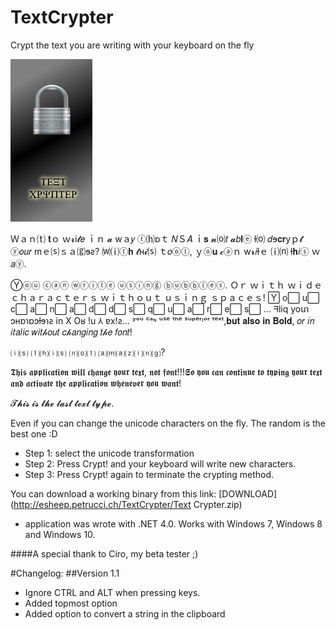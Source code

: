 # TextCrypter
Crypt the text you are writing with your keyboard on the fly

![alt tag](https://raw.githubusercontent.com/Adrianotiger/TextCrypter/master/key.png)

Ｗａｎ⒯ 𝐭ｏ ｗ𝓻i𝓽𝑒 ｉｎ 𝓪 wａ𝑦 ⓣ⒣ɒｔ 𝑁Ｓ𝐴 ｉ𝐬 𝓷⒪𝑡 𝓪𝑏𝐥ⓔ ƚ⒪ 𝑑ɘ𝐜𝐫yｐ𝓽 ⓨ𝑜𝑢𝑟 mｅ⒮ｓａ⒢ɘƨ?
⒲⒤ⓣ𝐡 𝓽ʜ𝓲⒮ ｔ𝑜ⓞⓛ, ｙⓞ𝐮 𝓬ⓐｎ w𝓻𝑖ƚｅ ⒤⒩ ƚ𝐡𝑖ⓢ ｗ𝑎ⓨ.

Ⓨⓞⓤ ⓒⓐⓝ ⓦⓡⓘⓣⓔ  ⓤⓢⓘⓝⓖ ⓑⓤⓑⓑⓛⓔⓢ.
Ｏｒ ｗｉｔｈ ｗｉｄｅ ｃｈａｒａｃｔｅｒｓ ｗｉｔｈｏｕｔ ｕｓｉｎｇ ｓｐａｃｅｓ!
Y⃞  o⃞  u⃞   c⃞  a⃞  n⃞   a⃞  d⃞  d⃞   s⃞  q⃞  u⃞  a⃞  r⃞  e⃞  s⃞  ...
ᖷliq youɿ ɔʜɒɿɒɔƚɘɿƨ in X
Oʁ !u ⅄ ɐx!ƨ...
ʸᵒᵘ ᶜᵃᶰ ᵘˢᵉ ᵗʰᵉ ˢᵘᵖᵉʳᶦᵒʳ ᵗᵉˣᵗ,𝐛𝐮𝐭 𝐚𝐥𝐬𝐨 𝐢𝐧 𝐁𝐨𝐥𝐝, 𝑜𝑟 𝑖𝑛 𝑖𝑡𝑎𝑙𝑖𝑐 𝑤𝑖𝑡𝒽𝑜𝑢𝑡 𝑐𝒽𝑎𝑛𝑔𝑖𝑛𝑔 𝑡𝒽𝑒 𝑓𝑜𝑛𝑡!

⒤⒮ ⒯⒣⒤⒮ ⒩⒪⒯ ⒜⒨⒜⒵⒤⒩⒢?

𝕿𝖍𝖎𝖘 𝖆𝖕𝖕𝖑𝖎𝖈𝖆𝖙𝖎𝖔𝖓 𝖜𝖎𝖑𝖑 𝖈𝖍𝖆𝖓𝖌𝖊 𝖞𝖔𝖚𝖗 𝖙𝖊𝖝𝖙, 𝖓𝖔𝖙 𝖋𝖔𝖓𝖙!!!𝕾𝖔 𝖞𝖔𝖚 𝖈𝖆𝖓 𝖈𝖔𝖓𝖙𝖎𝖓𝖚𝖊 𝖙𝖔 𝖙𝖞𝖕𝖎𝖓𝖌 𝖞𝖔𝖚𝖗 𝖙𝖊𝖝𝖙 𝖆𝖓𝖉 𝖆𝖈𝖙𝖎𝖛𝖆𝖙𝖊 𝖙𝖍𝖊 𝖆𝖕𝖕𝖑𝖎𝖈𝖆𝖙𝖎𝖔𝖓 𝖜𝖍𝖊𝖓𝖊𝖛𝖊𝖗 𝖞𝖔𝖚 𝖜𝖆𝖓𝖙!

𝓣𝓱𝓲𝓼 𝓲𝓼 𝓽𝓱𝓮 𝓵𝓪𝓼𝓽 𝓽𝓮𝔁𝓽 𝓽𝔂𝓹𝓮.

Even if you can change the unicode characters on the fly. The random is the best one :D

* Step 1: select the unicode transformation
* Step 2: Press Crypt! and your keyboard will write new characters.
* Step 3: Press Crypt! again to terminate the crypting method.

You can download a working binary from this link:
[DOWNLOAD](http://esheep.petrucci.ch/TextCrypter/Text Crypter.zip)

* application was wrote with .NET 4.0. Works with Windows 7, Windows 8 and Windows 10.

####A special thank to Ciro, my beta tester ;)

#Changelog:
##Version 1.1
* Ignore CTRL and ALT when pressing keys.
* Added topmost option
* Added option to convert a string in the clipboard
